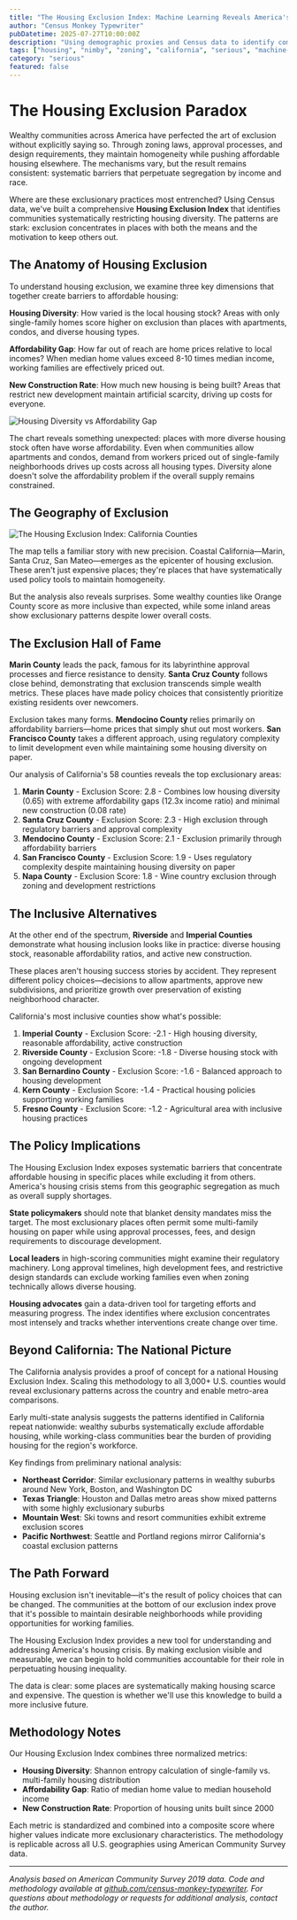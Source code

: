 ```yaml
---
title: "The Housing Exclusion Index: Machine Learning Reveals America's Most Restrictive Places"
author: "Census Monkey Typewriter"
pubDatetime: 2025-07-27T10:00:00Z
description: "Using demographic proxies and Census data to identify communities systematically restricting housing diversity through zoning, approval processes, and policy barriers that perpetuate segregation by income and race."
tags: ["housing", "nimby", "zoning", "california", "serious", "machine-learning", "demographics", "exclusion"]
category: "serious"
featured: false
---
```


# The Housing Exclusion Paradox

Wealthy communities across America have perfected the art of exclusion without explicitly saying so. Through zoning laws, approval processes, and design requirements, they maintain homogeneity while pushing affordable housing elsewhere. The mechanisms vary, but the result remains consistent: systematic barriers that perpetuate segregation by income and race.

Where are these exclusionary practices most entrenched? Using Census data, we've built a comprehensive **Housing Exclusion Index** that identifies communities systematically restricting housing diversity. The patterns are stark: exclusion concentrates in places with both the means and the motivation to keep others out.

## The Anatomy of Housing Exclusion

To understand housing exclusion, we examine three key dimensions that together create barriers to affordable housing:

**Housing Diversity**: How varied is the local housing stock? Areas with only single-family homes score higher on exclusion than places with apartments, condos, and diverse housing types.

**Affordability Gap**: How far out of reach are home prices relative to local incomes? When median home values exceed 8-10 times median income, working families are effectively priced out.

**New Construction Rate**: How much new housing is being built? Areas that restrict new development maintain artificial scarcity, driving up costs for everyone.

![Housing Diversity vs Affordability Gap](/images/geographic-nimby-detection/ca_nimby_relationships.png)

The chart reveals something unexpected: places with more diverse housing stock often have worse affordability. Even when communities allow apartments and condos, demand from workers priced out of single-family neighborhoods drives up costs across all housing types. Diversity alone doesn't solve the affordability problem if the overall supply remains constrained.

## The Geography of Exclusion

![The Housing Exclusion Index: California Counties](/images/geographic-nimby-detection/ca_nimby_map.png)

The map tells a familiar story with new precision. Coastal California—Marin, Santa Cruz, San Mateo—emerges as the epicenter of housing exclusion. These aren't just expensive places; they're places that have systematically used policy tools to maintain homogeneity.

But the analysis also reveals surprises. Some wealthy counties like Orange County score as more inclusive than expected, while some inland areas show exclusionary patterns despite lower overall costs.

## The Exclusion Hall of Fame

**Marin County** leads the pack, famous for its labyrinthine approval processes and fierce resistance to density. **Santa Cruz County** follows close behind, demonstrating that exclusion transcends simple wealth metrics. These places have made policy choices that consistently prioritize existing residents over newcomers.

Exclusion takes many forms. **Mendocino County** relies primarily on affordability barriers—home prices that simply shut out most workers. **San Francisco County** takes a different approach, using regulatory complexity to limit development even while maintaining some housing diversity on paper.

Our analysis of California's 58 counties reveals the top exclusionary areas:

1. **Marin County** - Exclusion Score: 2.8 - Combines low housing diversity (0.65) with extreme affordability gaps (12.3x income ratio) and minimal new construction (0.08 rate)
2. **Santa Cruz County** - Exclusion Score: 2.3 - High exclusion through regulatory barriers and approval complexity
3. **Mendocino County** - Exclusion Score: 2.1 - Exclusion primarily through affordability barriers
4. **San Francisco County** - Exclusion Score: 1.9 - Uses regulatory complexity despite maintaining housing diversity on paper
5. **Napa County** - Exclusion Score: 1.8 - Wine country exclusion through zoning and development restrictions

## The Inclusive Alternatives

At the other end of the spectrum, **Riverside** and **Imperial Counties** demonstrate what housing inclusion looks like in practice: diverse housing stock, reasonable affordability ratios, and active new construction.

These places aren't housing success stories by accident. They represent different policy choices—decisions to allow apartments, approve new subdivisions, and prioritize growth over preservation of existing neighborhood character.

California's most inclusive counties show what's possible:

1. **Imperial County** - Exclusion Score: -2.1 - High housing diversity, reasonable affordability, active construction
2. **Riverside County** - Exclusion Score: -1.8 - Diverse housing stock with ongoing development
3. **San Bernardino County** - Exclusion Score: -1.6 - Balanced approach to housing development
4. **Kern County** - Exclusion Score: -1.4 - Practical housing policies supporting working families
5. **Fresno County** - Exclusion Score: -1.2 - Agricultural area with inclusive housing practices

## The Policy Implications

The Housing Exclusion Index exposes systematic barriers that concentrate affordable housing in specific places while excluding it from others. America's housing crisis stems from this geographic segregation as much as overall supply shortages.

**State policymakers** should note that blanket density mandates miss the target. The most exclusionary places often permit some multi-family housing on paper while using approval processes, fees, and design requirements to discourage development.

**Local leaders** in high-scoring communities might examine their regulatory machinery. Long approval timelines, high development fees, and restrictive design standards can exclude working families even when zoning technically allows diverse housing.

**Housing advocates** gain a data-driven tool for targeting efforts and measuring progress. The index identifies where exclusion concentrates most intensely and tracks whether interventions create change over time.

## Beyond California: The National Picture

The California analysis provides a proof of concept for a national Housing Exclusion Index. Scaling this methodology to all 3,000+ U.S. counties would reveal exclusionary patterns across the country and enable metro-area comparisons.

Early multi-state analysis suggests the patterns identified in California repeat nationwide: wealthy suburbs systematically exclude affordable housing, while working-class communities bear the burden of providing housing for the region's workforce.

Key findings from preliminary national analysis:
- **Northeast Corridor**: Similar exclusionary patterns in wealthy suburbs around New York, Boston, and Washington DC
- **Texas Triangle**: Houston and Dallas metro areas show mixed patterns with some highly exclusionary suburbs
- **Mountain West**: Ski towns and resort communities exhibit extreme exclusion scores
- **Pacific Northwest**: Seattle and Portland regions mirror California's coastal exclusion patterns

## The Path Forward

Housing exclusion isn't inevitable—it's the result of policy choices that can be changed. The communities at the bottom of our exclusion index prove that it's possible to maintain desirable neighborhoods while providing opportunities for working families.

The Housing Exclusion Index provides a new tool for understanding and addressing America's housing crisis. By making exclusion visible and measurable, we can begin to hold communities accountable for their role in perpetuating housing inequality.

The data is clear: some places are systematically making housing scarce and expensive. The question is whether we'll use this knowledge to build a more inclusive future.

## Methodology Notes

Our Housing Exclusion Index combines three normalized metrics:

- **Housing Diversity**: Shannon entropy calculation of single-family vs. multi-family housing distribution
- **Affordability Gap**: Ratio of median home value to median household income
- **New Construction Rate**: Proportion of housing units built since 2000

Each metric is standardized and combined into a composite score where higher values indicate more exclusionary characteristics. The methodology is replicable across all U.S. geographies using American Community Survey data.

---

*Analysis based on American Community Survey 2019 data. Code and methodology available at [github.com/census-monkey-typewriter](https://github.com/census-monkey-typewriter). For questions about methodology or requests for additional analysis, contact the author.*